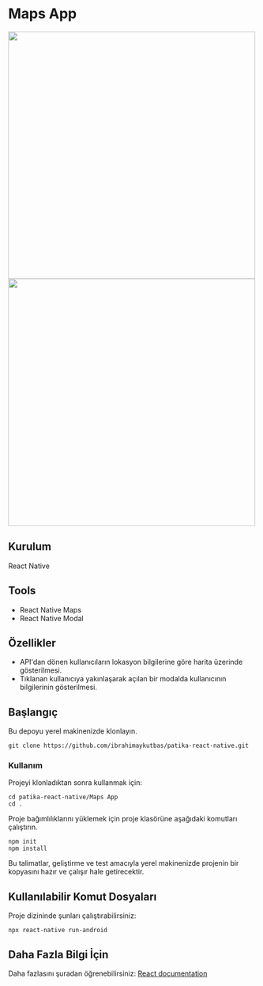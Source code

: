 # Maps App

<img src="images/ss.png" height="500"> <img src="images/ss1.png" height="500">

## Kurulum

React Native

## Tools

- React Native Maps
- React Native Modal

## Özellikler

- API'dan dönen kullanıcıların lokasyon bilgilerine göre harita üzerinde gösterilmesi.
- Tıklanan kullanıcıya yakınlaşarak açılan bir modalda kullanıcının bilgilerinin gösterilmesi.

## Başlangıç

Bu depoyu yerel makinenizde klonlayın.

```
git clone https://github.com/ibrahimaykutbas/patika-react-native.git
```

### Kullanım

Projeyi klonladıktan sonra kullanmak için:

```
cd patika-react-native/Maps App
cd .
```

Proje bağımlılıklarını yüklemek için proje klasörüne aşağıdaki komutları çalıştırın.

```
npm init
npm install
```

Bu talimatlar, geliştirme ve test amacıyla yerel makinenizde projenin bir kopyasını hazır ve çalışır hale getirecektir.

## Kullanılabilir Komut Dosyaları

Proje dizininde şunları çalıştırabilirsiniz:

```
npx react-native run-android
```

## Daha Fazla Bilgi İçin

Daha fazlasını şuradan öğrenebilirsiniz: [React documentation](https://reactnative.dev/)
